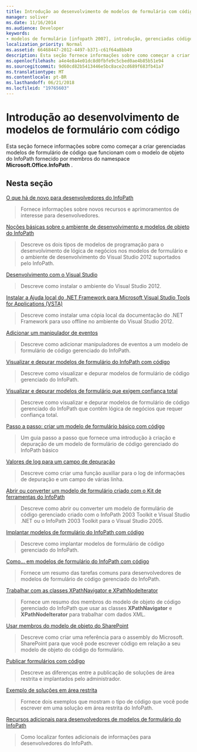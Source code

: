 ```yaml
---
title: Introdução ao desenvolvimento de modelos de formulário com código
manager: soliver
ms.date: 11/16/2014
ms.audience: Developer
keywords:
- modelos de formulário [infopath 2007], introdução, gerenciadas código modelos de formulário [InfoPath 2007], introdução, InfoPath 2007, guia de Introdução
localization_priority: Normal
ms.assetid: 66468447-2012-4497-b371-c61f64a8bb49
description: Esta seção fornece informações sobre como começar a criar gerenciadas modelos de formulário de código que funcionam com o modelo de objeto do InfoPath fornecido por membros do namespace Microsoft.Office.InfoPath.
ms.openlocfilehash: a4e4e8a4e01dc8d0fbfe9c5cbed0ae4b85b51e94
ms.sourcegitcommit: 9d60cd82b5413446e5bc8ace2cd689f683fb41a7
ms.translationtype: MT
ms.contentlocale: pt-BR
ms.lasthandoff: 06/21/2018
ms.locfileid: "19765603"
---
```

# <a name="getting-started-developing-form-templates-with-code"></a>Introdução ao desenvolvimento de modelos de formulário com código

Esta seção fornece informações sobre como começar a criar gerenciadas modelos de formulário de código que funcionam com o modelo de objeto do InfoPath fornecido por membros do namespace **Microsoft.Office.InfoPath** . 
  
## <a name="in-this-section"></a>Nesta seção

[O que há de novo para desenvolvedores do InfoPath](what-s-new-for-infopath-developers.md)
  
> Fornece informações sobre novos recursos e aprimoramentos de interesse para desenvolvedores.
    
[Noções básicas sobre o ambiente de desenvolvimento e modelos de objeto do InfoPath](understanding-infopath-object-models-and-development-environment.md)
  
> Descreve os dois tipos de modelos de programação para o desenvolvimento de lógica de negócios nos modelos de formulário e o ambiente de desenvolvimento do Visual Studio 2012 suportados pelo InfoPath.
    
[Desenvolvimento com o Visual Studio](how-to-develop-with-visual-studio.md)
  
> Descreve como instalar o ambiente do Visual Studio 2012.
    
[Instalar a Ajuda local do .NET Framework para Microsoft Visual Studio Tools for Applications (VSTA)](how-to-install-net-framework-help-for-visual-studio-tools-for-applications.md)
  
> Descreve como instalar uma cópia local da documentação do .NET Framework para uso offline no ambiente do Visual Studio 2012.
    
[Adicionar um manipulador de eventos](how-to-add-an-event-handler.md)
  
> Descreve como adicionar manipuladores de eventos a um modelo de formulário de código gerenciado do InfoPath. 
    
[Visualizar e depurar modelos de formulário do InfoPath com código](how-to-preview-and-debug-infopath-form-templates-with-code.md)
  
> Descreve como visualizar e depurar modelos de formulário de código gerenciado do InfoPath.
    
[Visualizar e depurar modelos de formulário que exigem confiança total](how-to-preview-and-debug-form-templates-that-require-full-trust.md)
  
> Descreve como visualizar e depurar modelos de formulário de código gerenciado do InfoPath que contêm lógica de negócios que requer confiança total.
    
[Passo a passo: criar um modelo de formulário básico com código](walkthrough-creating-a-basic-form-template-with-code.md)
  
> Um guia passo a passo que fornece uma introdução à criação e depuração de um modelo de formulário de código gerenciado do InfoPath básico 
    
[Valores de log para um campo de depuração](how-to-log-values-to-a-field-for-debugging.md)
  
> Descreve como criar uma função auxiliar para o log de informações de depuração e um campo de várias linha.
    
[Abrir ou converter um modelo de formulário criado com o Kit de ferramentas do InfoPath](how-to-open-or-convert-a-form-template-created-with-the-infopath-toolkit.md)
  
> Descreve como abrir ou converter um modelo de formulário de código gerenciado criado com o InfoPath 2003 Toolkit e Visual Studio .NET ou o InfoPath 2003 Toolkit para o Visual Studio 2005.
    
[Implantar modelos de formulário do InfoPath com código](how-to-deploy-infopath-form-templates-with-code.md)
  
> Descreve como implantar modelos de formulário de código gerenciado do InfoPath.
    
[Como... em modelos de formulário do InfoPath com código](how-do-iin-infopath-form-templates-with-code.md)
  
> Fornece um resumo das tarefas comuns para desenvolvedores de modelos de formulário de código gerenciado do InfoPath.
    
[Trabalhar com as classes XPathNavigator e XPathNodeIterator](how-to-work-with-the-xpathnavigator-and-xpathnodeiterator-classes.md)
  
> Fornece um resumo dos membros do modelo de objeto de código gerenciado do InfoPath que usar as classes **XPathNavigator** e **XPathNodeIterator** para trabalhar com dados XML. 
    
[Usar membros do modelo de objeto do SharePoint](how-to-use-sharepoint-object-model-members.md)
  
> Descreve como criar uma referência para o assembly do Microsoft. SharePoint para que você pode escrever código em relação a seu modelo de objeto do código do formulário.
    
[Publicar formulários com código](publishing-forms-with-code.md)
  
> Descreve as diferenças entre a publicação de soluções de área restrita e implantados pelo administrador.
    
[Exemplo de soluções em área restrita](sample-sandboxed-solutions.md)
  
> Fornece dois exemplos que mostram o tipo de código que você pode escrever em uma solução em área restrita do InfoPath.
    
[Recursos adicionais para desenvolvedores de modelos de formulário do InfoPath](additional-resources-for-infopath-form-template-developers.md)
  
> Como localizar fontes adicionais de informações para desenvolvedores do InfoPath.
    

